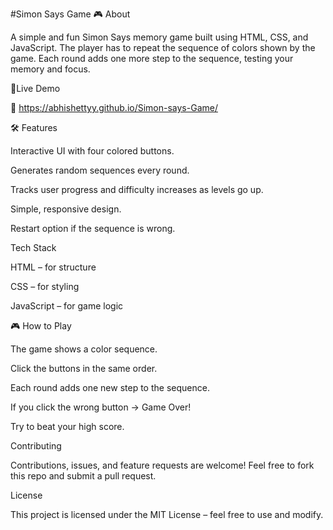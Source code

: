 #Simon Says Game 🎮
About

A simple and fun Simon Says memory game built using HTML, CSS, and JavaScript. The player has to repeat the sequence of colors shown by the game. Each round adds one more step to the sequence, testing your memory and focus.

🚀Live Demo

🔗 https://abhishettyy.github.io/Simon-says-Game/

🛠️ Features

Interactive UI with four colored buttons.

Generates random sequences every round.

Tracks user progress and difficulty increases as levels go up.

Simple, responsive design.

Restart option if the sequence is wrong.

 Tech Stack
 
HTML – for structure

CSS – for styling

JavaScript – for game logic

🎮 How to Play

The game shows a color sequence.

Click the buttons in the same order.

Each round adds one new step to the sequence.

If you click the wrong button → Game Over!

Try to beat your high score.

 Contributing

Contributions, issues, and feature requests are welcome!
Feel free to fork this repo and submit a pull request.

 License

This project is licensed under the MIT License – feel free to use and modify.
